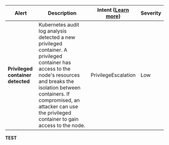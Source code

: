 |Alert|Description|Intent ([Learn more](#intentions))|Severity|
|----|----|:----:|--|
|**Privileged container detected**|Kubernetes audit log analysis detected a new privileged container. A privileged container has access to the node's resources and breaks the isolation between containers. If compromised, an attacker can use the privileged container to gain access to the node.|PrivilegeEscalation|Low|
**TEST**
